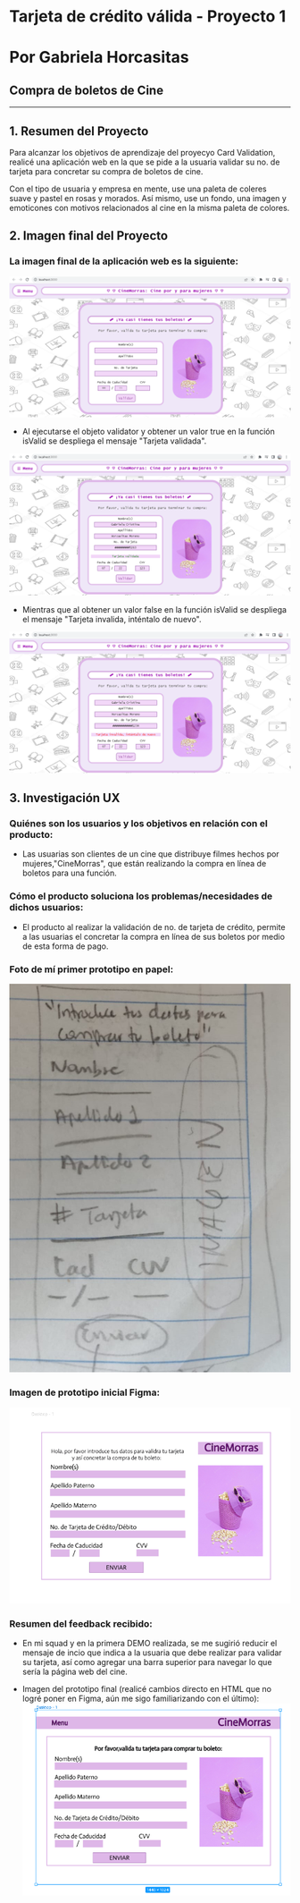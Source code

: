 # Tarjeta de crédito válida - Proyecto 1 
# Por Gabriela Horcasitas
## Compra de boletos de Cine

***

## 1. Resumen del Proyecto

Para alcanzar los objetivos de aprendizaje del proyecyo Card Validation, realicé
una aplicación web en la que se pide a la usuaria validar su no. de tarjeta para
concretar su compra de boletos de cine.

Con el tipo de usuaria y empresa en mente, use una paleta de coleres suave y 
pastel en rosas y morados. Así mismo, use un fondo, una imagen y emoticones con motivos
relacionados al cine en la misma paleta de colores.

## 2. Imagen final del Proyecto

### La imagen final de la aplicación web es la siguiente:

 ![](<./final.jpg>)

* Al ejecutarse el objeto validator y obtener un valor true en la función isValid 
  se despliega el mensaje  "Tarjeta validada".

 ![](<./valid.jpg>) 

* Mientras que al obtener un valor false en la función isValid se despliega el mensaje
  "Tarjeta invalida, inténtalo de nuevo".

 ![](<./invalid.jpg>) 
 
## 3. Investigación UX

### Quiénes son los usuarios y los objetivos en relación con el producto: 

* Las usuarias son clientes de un cine que distribuye filmes hechos por mujeres,"CineMorras", que están realizando la compra en línea de boletos para una función. 

### Cómo el producto soluciona los problemas/necesidades de dichos usuarios: 
* El producto al realizar la validación de no. de tarjeta de crédito, permite a las usuarias el concretar la compra en línea de sus boletos por medio de esta forma de pago.

### Foto de mí primer prototipo en papel:
 ![](<./prototipoPapel.jpg>)

### Imagen de prototipo inicial Figma:
 ![](<./prototipo.jpg>)

### Resumen del feedback recibido: 

* En mi squad y en la primera DEMO realizada, se me sugirió reducir el mensaje de incio que indica a la usuaria que debe realizar para validar su tarjeta, así como agregar una barra superior para navegar lo que sería la página web del cine.

* Imagen del prototipo final (realicé cambios directo en HTML que no logré poner en Figma, aún me sigo familiarizando con el último):
 ![](<./prototipoFeedback.jpg>)